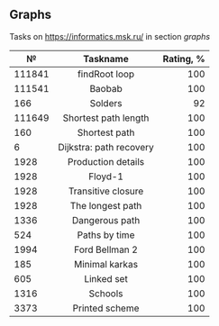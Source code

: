 ## Graphs

Tasks on https://informatics.msk.ru/ in section *graphs*

| №      |        Taskname         | Rating, % |
|--------|:-----------------------:|----------:|
| 111841 |      findRoot loop      |       100 |
| 111541 |         Baobab          |       100 |
| 166    |         Solders         |        92 |
| 111649 |  Shortest path length   |       100 |
| 160    |      Shortest path      |       100 |
| 6      | Dijkstra: path recovery |       100 |
| 1928   |   Production details    |       100 |
| 1928   |         Floyd-1         |       100 |
| 1928   |   Transitive closure    |       100 |
| 1928   |    The longest path     |       100 |
| 1336   |     Dangerous path      |       100 |
| 524    |      Paths by time      |       100 |
| 1994   |     Ford Bellman 2      |       100 |
| 185    |     Minimal karkas      |       100 |
| 605    |       Linked set        |       100 |
| 1316   |         Schools         |       100 |
| 3373   |     Printed scheme      |       100 |